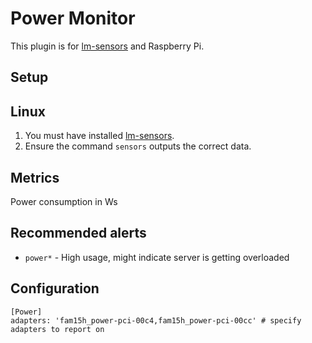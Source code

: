 Power Monitor
===

This plugin is for [lm-sensors](http://www.lm-sensors.org/) and Raspberry Pi.

Setup
---

Linux
---
1. You must have installed [lm-sensors](http://www.lm-sensors.org/).
2. Ensure the command `sensors` outputs the correct data.

Metrics
---
Power consumption in Ws

Recommended alerts
---
* `power*` - High usage, might indicate server is getting overloaded

Configuration
---
```
[Power]
adapters: 'fam15h_power-pci-00c4,fam15h_power-pci-00cc' # specify adapters to report on
```
